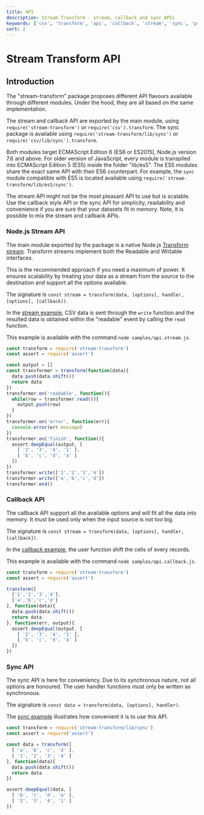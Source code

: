 ```yaml
---
title: API
description: Stream Transform - stream, callback and sync APIs
keywords: ['csv', 'transform', 'api', 'callback', 'stream', 'sync', 'promise']
sort: 2
---
```


# Stream Transform API

## Introduction

The "stream-transform" package proposes different API flavours available through different modules. Under the hood, they are all based on the same implementation.

The stream and callback API are exported by the main module, using `require('stream-transform')` or `require('csv').transform`. The sync package is available using `require('stream-transform/lib/sync')` or `require('csv/lib/sync').transform`.

Both modules target ECMAScript Edition 6 (ES6 or ES2015), Node.js version 7.6 and above. For older version of JavaScript, every module is transpiled into ECMAScript Edition 5 (ES5) inside the folder "lib/es5". The ES5 modules share the exact same API with their ES6 counterpart. For example, the `sync` module compatible with ES5 is located available using `require('stream-transform/lib/es5/sync')`.

The stream API might not be the most pleasant API to use but is scalable. Use the callback style API or the sync API for simplicity, readability and convenience if you are sure that your datasets fit in memory. Note, it is possible to mix the stream and callback APIs.

### Node.js Stream API

The main module exported by the package is a native Node.js [Transform stream](https://nodejs.org/api/stream.html#stream_class_stream_transform). Transform streams implement both the Readable and Writable interfaces.

This is the recommended approach if you need a maximum of power. It ensures scalability by treating your data as a stream from the source to the destination and support all the options available.

The signature is `const stream = transform(data, [options], handler, [options], [callback])`.

In the [stream example](https://github.com/adaltas/node-stream-transform/blob/master/samples/api.stream.js), CSV data is sent through the `write` function and the resulted data is obtained
within the "readable" event by calling the `read` function.

This example is available with the command `node samples/api.stream.js`.

```js
const transform = require('stream-transform')
const assert = require('assert')

const output = []
const transformer = transform(function(data){
  data.push(data.shift())
  return data
})
transformer.on('readable', function(){
  while(row = transformer.read()){
    output.push(row)
  }
})
transformer.on('error', function(err){
  console.error(err.message)
})
transformer.on('finish', function(){
  assert.deepEqual(output, [
    [ '2', '3', '4', '1' ],
    [ 'b', 'c', 'd', 'a' ]
  ])
})
transformer.write(['1','2','3','4'])
transformer.write(['a','b','c','d'])
transformer.end()
```

### Callback API

The callback API support all the available options and will fit all the data into memory. It must be used only when the input source is not too big.

The signature is `const stream = transform(data, [options], handler, [callback])`.

In the [callback example](https://github.com/adaltas/node-stream-transform/blob/master/samples/api.callback.js), the user function shift the cells of every records.

This example is available with the command `node samples/api.callback.js`.

```js
const transform = require('stream-transform')
const assert = require('assert')

transform([
  ['1','2','3','4'],
  ['a','b','c','d']
], function(data){
  data.push(data.shift())
  return data
}, function(err, output){
  assert.deepEqual(output, [
    [ '2', '3', '4', '1' ],
    [ 'b', 'c', 'd', 'a' ]
  ])
})
```

### Sync API

The sync API is here for conveniency. Due to its synchronous nature, not all options are honoured. The user handler functions must only be written as synchronous.

The signature is `const data = transform(data, [options], handler)`.

The [sync example](https://github.com/adaltas/node-stream-transform/blob/master/samples/api.callback.js) illustrates how convenient it is to use this API.

```js
const transform = require('stream-transform/lib/sync')
const assert = require('assert')

const data = transform([
  [ 'a', 'b', 'c', 'd' ],
  [ '1', '2', '3', '4' ]
], function(data){
  data.push(data.shift())
  return data
})

assert.deepEqual(data, [
  [ 'b', 'c', 'd', 'a' ],
  [ '2', '3', '4', '1' ]
])
```
